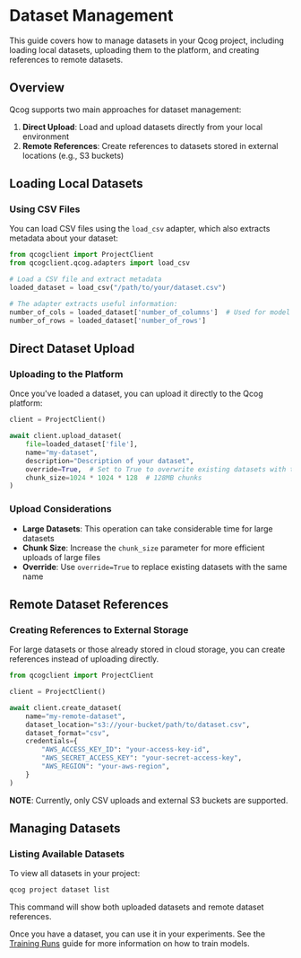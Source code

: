 # Dataset Management

This guide covers how to manage datasets in your Qcog project, including loading local datasets, uploading them to the platform, and creating references to remote datasets.

## Overview

Qcog supports two main approaches for dataset management:

1. **Direct Upload**: Load and upload datasets directly from your local environment
2. **Remote References**: Create references to datasets stored in external locations (e.g., S3 buckets)

## Loading Local Datasets

### Using CSV Files

You can load CSV files using the `load_csv` adapter, which also extracts metadata about your dataset:

```python
from qcogclient import ProjectClient
from qcogclient.qcog.adapters import load_csv

# Load a CSV file and extract metadata
loaded_dataset = load_csv("/path/to/your/dataset.csv")

# The adapter extracts useful information:
number_of_cols = loaded_dataset['number_of_columns']  # Used for model input operators
number_of_rows = loaded_dataset['number_of_rows']
```

## Direct Dataset Upload

### Uploading to the Platform

Once you've loaded a dataset, you can upload it directly to the Qcog platform:

```python
client = ProjectClient()

await client.upload_dataset(
    file=loaded_dataset['file'],
    name="my-dataset",
    description="Description of your dataset",
    override=True,  # Set to True to overwrite existing datasets with the same name
    chunk_size=1024 * 1024 * 128  # 128MB chunks
)
```

### Upload Considerations

- **Large Datasets**: This operation can take considerable time for large datasets
- **Chunk Size**: Increase the `chunk_size` parameter for more efficient uploads of large files
- **Override**: Use `override=True` to replace existing datasets with the same name

## Remote Dataset References

### Creating References to External Storage

For large datasets or those already stored in cloud storage, you can create references instead of uploading directly.

```python
from qcogclient import ProjectClient

client = ProjectClient()

await client.create_dataset(
    name="my-remote-dataset",
    dataset_location="s3://your-bucket/path/to/dataset.csv",
    dataset_format="csv",
    credentials={
        "AWS_ACCESS_KEY_ID": "your-access-key-id",
        "AWS_SECRET_ACCESS_KEY": "your-secret-access-key",
        "AWS_REGION": "your-aws-region",
    }
)
```

**NOTE**: Currently, only CSV uploads and external S3 buckets are supported.

## Managing Datasets

### Listing Available Datasets

To view all datasets in your project:

```bash
qcog project dataset list
```

This command will show both uploaded datasets and remote dataset references.

Once you have a dataset, you can use it in your experiments. See the [Training Runs](training-runs.md) guide for more information on how to train models.
